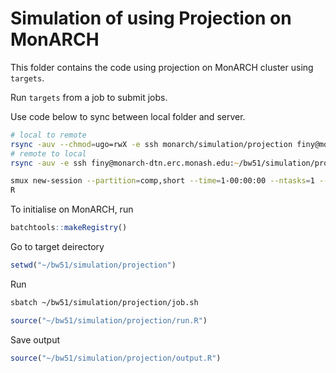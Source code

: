 
# Simulation of using Projection on MonARCH

This folder contains the code using projection on MonARCH cluster using `targets`. 

Run `targets` from a job to submit jobs.

Use code below to sync between local folder and server.
``` zsh
# local to remote
rsync -auv --chmod=ugo=rwX -e ssh monarch/simulation/projection finy@monarch-dtn.erc.monash.edu:~/bw51/simulation/ --exclude data-raw --exclude output --exclude _targets --exclude local -h -h
# remote to local
rsync -auv -e ssh finy@monarch-dtn.erc.monash.edu:~/bw51/simulation/projection monarch/simulation/ --exclude _targets --exclude .future --exclude registry --exclude .RData --exclude error.err --exclude output.out -h -h
```

``` zsh
smux new-session --partition=comp,short --time=1-00:00:00 --ntasks=1 --mem=10G -J i -o i.out -e i.err
R
```

To initialise on MonARCH, run

```R
batchtools::makeRegistry()
```


Go to target deirectory

```R
setwd("~/bw51/simulation/projection")
```

Run
``` zsh
sbatch ~/bw51/simulation/projection/job.sh
```
```R
source("~/bw51/simulation/projection/run.R")
```

Save output
```R
source("~/bw51/simulation/projection/output.R")
```



